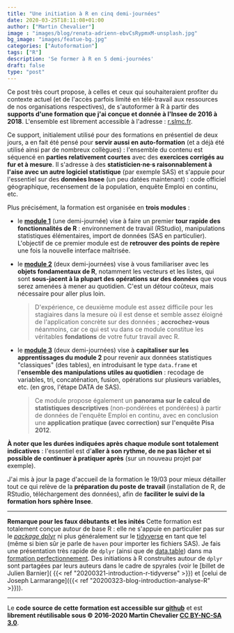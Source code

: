 ```yaml
---
title: "Une initiation à R en cinq demi-journées"
date: 2020-03-25T18:11:08+01:00
author: ["Martin Chevalier"]
image : "images/blog/renata-adrienn-ebvCsRypmxM-unsplash.jpg"
bg_image: "images/featue-bg.jpg"
categories: ["Autoformation"]
tags: ["R"]
description: 'Se former à R en 5 demi-journées'
draft: false
type: "post"
---
```


Ce post très court propose, à celles et ceux qui souhaiteraient profiter du contexte actuel (et de l'accès parfois limité en télé-travail aux ressources de nos organisations respectives), de s'autoformer à R à partir des **supports d'une formation que j'ai conçue et donnée à l'Insee de 2016 à 2018**. L'ensemble est librement accessible à l'adresse : [r.slmc.fr](https://teaching.slmc.fr/r/). 

Ce support, initialement utilisé pour des formations en présentiel de deux jours, a en fait été pensé pour **servir aussi en auto-formation** (et a déjà été utilisé ainsi par de nombreux collègues) : l'ensemble du contenu est séquencé en **parties relativement courtes** avec des **exercices corrigés au fur et à mesure**. Il s'adresse à des **statisticien·ne·s raisonnablement à l'aise avec un autre logiciel statistique** (par exemple SAS) et s'appuie pour l'essentiel sur des **données Insee** (un peu datées maintenant) : code officiel géographique, recensement de la population, enquête Emploi en continu, etc.

Plus précisément, la formation est organisée en **trois modules** : 

- le [**module 1**](https://teaching.slmc.fr/r/module1.html) (une demi-journée) vise à faire un premier **tour rapide des fonctionnalités de R** : environnement de travail (RStudio), manipulations statistiques élémentaires, import de données (SAS en particulier). L'objectif de ce premier module est de **retrouver des points de repère** une fois la nouvelle interface maîtrisée.

- le [**module 2**](https://teaching.slmc.fr/r/module2.html) (deux demi-journées) vise à vous familiariser avec les **objets fondamentaux de R**, notamment les vecteurs et les listes, qui sont **sous-jacent à la plupart des opérations sur des données** que vous serez amenées à mener au quotidien. C'est un détour coûteux, mais nécessaire pour aller plus loin.

    > D'expérience, ce deuxième module est assez difficile pour les stagiaires dans la mesure où il est dense et semble assez éloigné de l'application concrète sur des données ; **accrochez-vous** néanmoins, car ce qui est vu dans ce module constitue les véritables **fondations** de votre futur travail avec R.

    
- le [**module 3**](https://teaching.slmc.fr/r/module3.html) (deux demi-journées) vise à **capitaliser sur les apprentissages du module 2** pour revenir aux données statistiques "classiques" (des tables), en introduisant le type `data.frame` et l'**ensemble des manipulations utiles au quotidien** : recodage de variables, tri, concaténation, fusion, opérations sur plusieurs variables, etc. (en gros, l'étape DATA de SAS).

    > Ce module propose également un **panorama sur le calcul de statistiques descriptives** (non-pondérées et pondérées) à partir de données de l'enquête Emploi en continu, avec en conclusion une **application pratique (avec correction) sur l'enquête Pisa 2012**.
    

**À noter que les durées indiquées après chaque module sont totalement indicatives** : l'essentiel est d'**aller à son rythme, de ne pas lâcher et si possible de continuer à pratiquer après** (sur un nouveau projet par exemple). 

J'ai mis à jour la page d'accueil de la formation le 19/03 pour mieux détailler tout ce qui relève de la **préparation du poste de travail** (installation de R, de RStudio, téléchargement des données), afin de **faciliter le suivi de la formation hors sphère Insee**. 

---

**Remarque pour les faux débutants et les inités** Cette formation est totalement conçue autour de base R : elle ne s'appuie en particulier pas sur le [*package* dplyr](https://dplyr.tidyverse.org/) ni plus généralement sur le [tidyverse](https://www.tidyverse.org/) en tant que tel (même si bien sûr je parle de `haven` pour importer les fichiers SAS). Je fais une présentation très rapide de `dplyr` (ainsi que de [data.table](https://cran.r-project.org/package=data.table)) dans ma [formation perfectionnement](https://teaching.slmc.fr/perf/index.html). Des initiations à R construites autour de `dplyr` sont partagées par leurs auteurs dans le cadre de spyrales (voir le [billet de Julien Barnier]( {{< ref "20200321-introduction-r-tidyverse" >}}) et [celui de Joseph Larmarange]({{< ref "20200323-blog-introduction-analyse-R" >}})).

---

Le **code source de cette formation est accessible sur [github](https://github.com/martinchevalier/r_init)** et est **librement réutilisable sous &copy; 2016-2020 Martin Chevalier [CC BY-NC-SA 3.0](https://creativecommons.org/licenses/by-nc-sa/3.0/fr)**.

